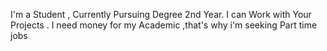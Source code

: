 I'm a Student , Currently  Pursuing Degree 2nd Year. I can Work with Your Projects . I need money for my Academic ,that's why i'm seeking Part time jobs 
